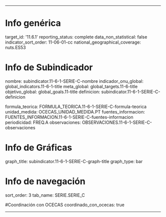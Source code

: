 ---

# Info genérica
target_id: '11.6.1'
reporting_status: complete
data_non_statistical: false
indicator_sort_order: 11-06-01-cc
national_geographical_coverage: nuts.ES53

# Info de Subindicador
nombre: subindicator.11-6-1-SERIE-C-nombre
indicador_onu_global: global_indicators.11-6-1-title
meta_global: global_targets.11-6-title
objetivo_global: global_goals.11-title
definicion: subindicator.11-6-1-SERIE-C-definicion

formula_teorica: FORMULA_TEORICA.11-6-1-SERIE-C-formula-teorica
unidad_medida: OCECAS_UNIDAD_MEDIDA.PT
fuentes_informacion: FUENTES_INFORMACION.11-6-1-SERIE-C-fuentes-informacion
periodicidad: FREQ.A
observaciones: OBSERVACIONES.11-6-1-SERIE-C-observaciones
# Info de Gráficas
graph_title: subindicator.11-6-1-SERIE-C-graph-title
graph_type: bar

# Info de navegación
sort_order: 3
tab_name: SERIE.SERIE_C

#Coordinación con OCECAS
coordinado_con_ocecas: true

---